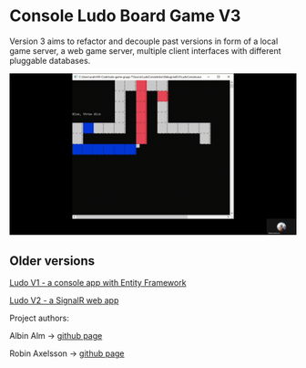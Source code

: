 # Console Ludo Board Game V3

Version 3 aims to refactor and decouple past versions in form of a local game server, a web game server, multiple client interfaces with different pluggable databases.

![ludo.gif](ludo.gif)

## Older versions

[Ludo V1 - a console app with Entity Framework](https://github.com/RobinAxelsson/LudoV1)

[Ludo V2 - a SignalR web app](https://github.com/RobinAxelsson/LudoV2)

Project authors:

Albin Alm -> [github page](https://github.com/albinalm)

Robin Axelsson -> [github page](https://github.com/robinaxelsson)
